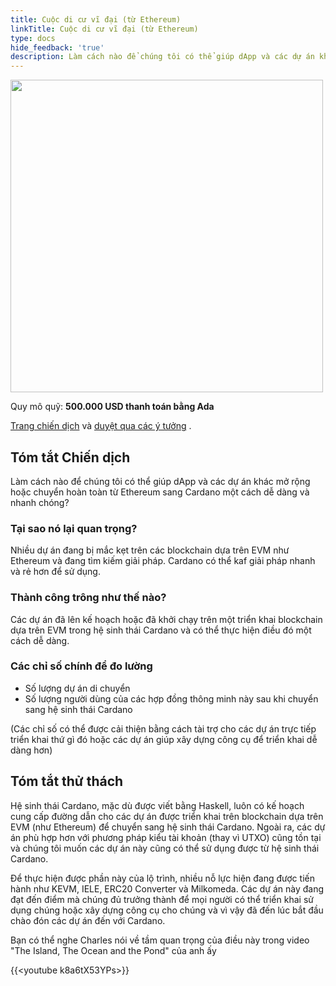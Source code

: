 ```yaml
---
title: Cuộc di cư vĩ đại (từ Ethereum)
linkTitle: Cuộc di cư vĩ đại (từ Ethereum)
type: docs
hide_feedback: 'true'
description: Làm cách nào để chúng tôi có thể giúp dApp và các dự án khác mở rộng hoặc chuyển hoàn toàn từ Ethereum sang Cardano một cách dễ dàng và nhanh chóng?
---
```


<img src="https://cardano.ideascale.com/community-library/accounts/93/936143/Public/16-The-Great-Migration-from-Ethereum-76ace0.png" style="width:500px;height500px">

Quy mô quỹ: **500.000 USD thanh toán bằng Ada**

[Trang chiến dịch](https://cardano.ideascale.com/c/idea/382642) và [duyệt qua các ý tưởng](https://cardano.ideascale.com/c/campaigns/26448/stage/all/ideas/unspecified) .

## Tóm tắt Chiến dịch

Làm cách nào để chúng tôi có thể giúp dApp và các dự án khác mở rộng hoặc chuyển hoàn toàn từ Ethereum sang Cardano một cách dễ dàng và nhanh chóng?

### Tại sao nó lại quan trọng?

Nhiều dự án đang bị mắc kẹt trên các blockchain dựa trên EVM như Ethereum và đang tìm kiếm giải pháp. Cardano có thể kaf giải pháp nhanh và rẻ hơn để sử dụng.

### Thành công trông như thế nào?

Các dự án đã lên kế hoạch hoặc đã khởi chạy trên một triển khai blockchain dựa trên EVM trong hệ sinh thái Cardano và có thể thực hiện điều đó một cách dễ dàng.

### Các chỉ số chính để đo lường

- Số lượng dự án di chuyển
- Số lượng người dùng của các hợp đồng thông minh này sau khi chuyển sang hệ sinh thái Cardano

(Các chỉ số có thể được cải thiện bằng cách tài trợ cho các dự án trực tiếp triển khai thứ gì đó hoặc các dự án giúp xây dựng công cụ để triển khai dễ dàng hơn)

## Tóm tắt thử thách

Hệ sinh thái Cardano, mặc dù được viết bằng Haskell, luôn có kế hoạch cung cấp đường dẫn cho các dự án được triển khai trên blockchain dựa trên EVM (như Ethereum) để chuyển sang hệ sinh thái Cardano. Ngoài ra, các dự án phù hợp hơn với phương pháp kiểu tài khoản (thay vì UTXO) cũng tồn tại và chúng tôi muốn các dự án này cũng có thể sử dụng được từ hệ sinh thái Cardano.

Để thực hiện được phần này của lộ trình, nhiều nỗ lực hiện đang được tiến hành như KEVM, IELE, ERC20 Converter và Milkomeda. Các dự án này đang đạt đến điểm mà chúng đủ trưởng thành để mọi người có thể triển khai sử dụng chúng hoặc xây dựng công cụ cho chúng và vì vậy đã đến lúc bắt đầu chào đón các dự án đến với Cardano.

Bạn có thể nghe Charles nói về tầm quan trọng của điều này trong video "The Island, The Ocean and the Pond" của anh ấy

{{&lt;youtube k8a6tX53YPs&gt;}}
